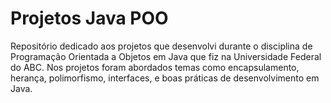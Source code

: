 # Projetos Java POO
Repositório dedicado aos projetos que desenvolvi durante o disciplina de Programação Orientada a Objetos em Java que fiz na Universidade Federal do ABC. Nos projetos foram abordados temas como encapsulamento, herança, polimorfismo, interfaces, e boas práticas de desenvolvimento em Java. 
